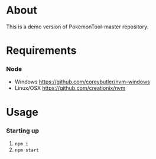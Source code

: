 # About
This is a demo version of PokemonTool-master repository.

# Requirements

### Node
  - Windows https://github.com/coreybutler/nvm-windows
  - Linux/OSX https://github.com/creationix/nvm

# Usage
### Starting up
1. `npm i`
2. `npm start`

